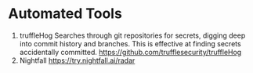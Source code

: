 # Automated Tools
1. truffleHog
Searches through git repositories for secrets, digging deep into commit history and branches. This is effective at finding secrets accidentally committed. https://github.com/trufflesecurity/truffleHog
2. Nightfall
https://try.nightfall.ai/radar


